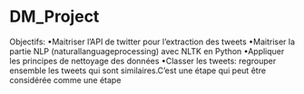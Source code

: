 # DM_Project
Objectifs: 
•Maitriser l’API de twitter pour l’extraction des tweets
•Maitriser la partie NLP (naturallanguageprocessing) avec NLTK en Python
•Appliquer les principes de nettoyage des données
•Classer les tweets: regrouper ensemble les tweets qui sont similaires.C’est une étape qui peut être considérée comme une étape 
